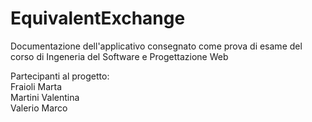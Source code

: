 # EquivalentExchange

Documentazione dell'applicativo consegnato come prova di esame del corso di Ingeneria del Software e Progettazione Web

Partecipanti al progetto:\
  Fraioli Marta\
  Martini Valentina\
  Valerio Marco
